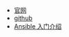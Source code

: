 
- [官网](https://www.ansible.com/)
- [github](https://github.com/ansible/ansible)
- [Ansible 入门介绍](https://lotabout.me/2020/Ansible-Introduction/)